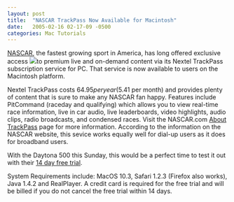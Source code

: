 ```yaml
---
layout: post
title:  "NASCAR TrackPass Now Available for Macintosh"
date:   2005-02-16 02-17-09 -0500
categories: Mac Tutorials
---
```


[NASCAR][1], the fastest growing sport in America, has long offered exclusive access ![][2]to premium live and on-demand content via its Nextel TrackPass subscription service for PC. That service is now available to users on the Macintosh platform. 

Nextel TrackPass costs $64.95 per year ($5.41 per month) and provides plenty of content that is sure to make any NASCAR fan happy. Features include PitCommand (raceday and qualifying) which allows you to view real-time race information, live in car audio, live leaderboards, video highlights, audio clips, radio broadcasts, and condensed races. Visit the NASCAR.com [About TrackPass][3] page for more information. According to the information on the NASCAR website, this sevice works equally well for dial-up users as it does for broadband users.

With the Daytona 500 this Sunday, this would be a perfect time to test it out with their [14 day free trial][4]. 

System Requirements include: MacOS 10.3, Safari 1.2.3 (Firefox also works), Java 1.4.2 and RealPlayer. A credit card is required for the free trial and will be billed if you do not cancel the free trial within 14 days.

 [1]: http://www.nascar.com
 [2]: http://www.gbradhopkins.com/images/mac/trackpass/trackpass.gif
 [3]: http://www.nascar.com/multimedia/about/
 [4]: http://www.real.com/partners/nascar/?pcode=nascar&cpath=R1R&rsrc=about_page

